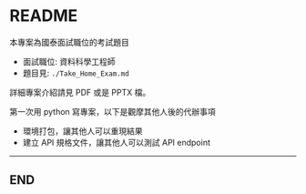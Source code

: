 # README

本專案為國泰面試職位的考試題目

- 面試職位: 資料科學工程師
- 題目見: `./Take_Home_Exam.md`

詳細專案介紹請見 PDF 或是 PPTX 檔。  

第一次用 python 寫專案，以下是觀摩其他人後的代辦事項

- 環境打包，讓其他人可以重現結果
- 建立 API 規格文件，讓其他人可以測試 API endpoint

---

## END
